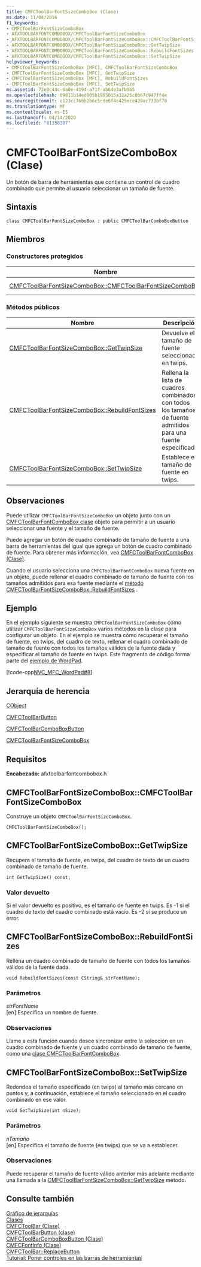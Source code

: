 ```yaml
---
title: CMFCToolBarFontSizeComboBox (Clase)
ms.date: 11/04/2016
f1_keywords:
- CMFCToolBarFontSizeComboBox
- AFXTOOLBARFONTCOMBOBOX/CMFCToolBarFontSizeComboBox
- AFXTOOLBARFONTCOMBOBOX/CMFCToolBarFontSizeComboBox::CMFCToolBarFontSizeComboBox
- AFXTOOLBARFONTCOMBOBOX/CMFCToolBarFontSizeComboBox::GetTwipSize
- AFXTOOLBARFONTCOMBOBOX/CMFCToolBarFontSizeComboBox::RebuildFontSizes
- AFXTOOLBARFONTCOMBOBOX/CMFCToolBarFontSizeComboBox::SetTwipSize
helpviewer_keywords:
- CMFCToolBarFontSizeComboBox [MFC], CMFCToolBarFontSizeComboBox
- CMFCToolBarFontSizeComboBox [MFC], GetTwipSize
- CMFCToolBarFontSizeComboBox [MFC], RebuildFontSizes
- CMFCToolBarFontSizeComboBox [MFC], SetTwipSize
ms.assetid: 72e0c44c-6a0e-4194-a71f-ab64e3afb9b5
ms.openlocfilehash: 09811b14ed805b1965015a32a25c0b67c947ff4e
ms.sourcegitcommit: c123cc76bb2b6c5cde6f4c425ece420ac733bf70
ms.translationtype: MT
ms.contentlocale: es-ES
ms.lasthandoff: 04/14/2020
ms.locfileid: "81358307"
---
```

# <a name="cmfctoolbarfontsizecombobox-class"></a>CMFCToolBarFontSizeComboBox (Clase)

Un botón de barra de herramientas que contiene un control de cuadro combinado que permite al usuario seleccionar un tamaño de fuente.

## <a name="syntax"></a>Sintaxis

```
class CMFCToolBarFontSizeComboBox : public CMFCToolBarComboBoxButton
```

## <a name="members"></a>Miembros

### <a name="protected-constructors"></a>Constructores protegidos

|Nombre|Descripción|
|----------|-----------------|
|[CMFCToolBarFontSizeComboBox::CMFCToolBarFontSizeComboBox](#cmfctoolbarfontsizecombobox)|Construye un objeto `CMFCToolBarFontSizeComboBox`.|

### <a name="public-methods"></a>Métodos públicos

|Nombre|Descripción|
|----------|-----------------|
|[CMFCToolBarFontSizeComboBox::GetTwipSize](#gettwipsize)|Devuelve el tamaño de fuente seleccionado en twips.|
|[CMFCToolBarFontSizeComboBox::RebuildFontSizes](#rebuildfontsizes)|Rellena la lista de cuadros combinados con todos los tamaños de fuente admitidos para una fuente especificada.|
|[CMFCToolBarFontSizeComboBox::SetTwipSize](#settwipsize)|Establece el tamaño de fuente en twips.|

## <a name="remarks"></a>Observaciones

Puede utilizar `CMFCToolBarFontSizeComboBox` un objeto junto con un [CMFCToolBarFontComboBox clase](../../mfc/reference/cmfctoolbarfontcombobox-class.md) objeto para permitir a un usuario seleccionar una fuente y el tamaño de fuente.

Puede agregar un botón de cuadro combinado de tamaño de fuente a una barra de herramientas del igual que agrega un botón de cuadro combinado de fuente. Para obtener más información, vea [CMFCToolBarFontComboBox (Clase)](../../mfc/reference/cmfctoolbarfontcombobox-class.md).

Cuando el usuario selecciona una `CMFCToolBarFontComboBox` nueva fuente en un objeto, puede rellenar el cuadro combinado de tamaño de fuente con los tamaños admitidos para esa fuente mediante el [método CMFCToolBarFontSizeComboBox::RebuildFontSizes](#rebuildfontsizes) .

## <a name="example"></a>Ejemplo

En el ejemplo siguiente se muestra `CMFCToolBarFontSizeComboBox` cómo utilizar `CMFCToolBarFontSizeComboBox` varios métodos en la clase para configurar un objeto. En el ejemplo se muestra cómo recuperar el tamaño de fuente, en twips, del cuadro de texto, rellenar el cuadro combinado de tamaño de fuente con todos los tamaños válidos de la fuente dada y especificar el tamaño de fuente en twips. Este fragmento de código forma parte del [ejemplo de WordPad](../../overview/visual-cpp-samples.md).

[!code-cpp[NVC_MFC_WordPad#8](../../mfc/reference/codesnippet/cpp/cmfctoolbarfontsizecombobox-class_1.cpp)]

## <a name="inheritance-hierarchy"></a>Jerarquía de herencia

[CObject](../../mfc/reference/cobject-class.md)

[CMFCToolBarButton](../../mfc/reference/cmfctoolbarbutton-class.md)

[CMFCToolBarComboBoxButton](../../mfc/reference/cmfctoolbarcomboboxbutton-class.md)

[CMFCToolBarFontSizeComboBox](../../mfc/reference/cmfctoolbarfontsizecombobox-class.md)

## <a name="requirements"></a>Requisitos

**Encabezado:** afxtoolbarfontcombobox.h

## <a name="cmfctoolbarfontsizecomboboxcmfctoolbarfontsizecombobox"></a><a name="cmfctoolbarfontsizecombobox"></a>CMFCToolBarFontSizeComboBox::CMFCToolBarFontSizeComboBox

Construye un objeto `CMFCToolBarFontSizeComboBox`.

```
CMFCToolBarFontSizeComboBox();
```

## <a name="cmfctoolbarfontsizecomboboxgettwipsize"></a><a name="gettwipsize"></a>CMFCToolBarFontSizeComboBox::GetTwipSize

Recupera el tamaño de fuente, en twips, del cuadro de texto de un cuadro combinado de tamaño de fuente.

```
int GetTwipSize() const;
```

### <a name="return-value"></a>Valor devuelto

Si el valor devuelto es positivo, es el tamaño de fuente en twips. Es -1 si el cuadro de texto del cuadro combinado está vacío. Es -2 si se produce un error.

## <a name="cmfctoolbarfontsizecomboboxrebuildfontsizes"></a><a name="rebuildfontsizes"></a>CMFCToolBarFontSizeComboBox::RebuildFontSizes

Rellena un cuadro combinado de tamaño de fuente con todos los tamaños válidos de la fuente dada.

```
void RebuildFontSizes(const CString& strFontName);
```

### <a name="parameters"></a>Parámetros

*strFontName*<br/>
[en] Especifica un nombre de fuente.

### <a name="remarks"></a>Observaciones

Llame a esta función cuando desee sincronizar entre la selección en un cuadro combinado de fuente y un cuadro combinado de tamaño de fuente, como una [clase CMFCToolBarFontComboBox](../../mfc/reference/cmfctoolbarfontcombobox-class.md).

## <a name="cmfctoolbarfontsizecomboboxsettwipsize"></a><a name="settwipsize"></a>CMFCToolBarFontSizeComboBox::SetTwipSize

Redondea el tamaño especificado (en twips) al tamaño más cercano en puntos y, a continuación, establece el tamaño seleccionado en el cuadro combinado en ese valor.

```
void SetTwipSize(int nSize);
```

### <a name="parameters"></a>Parámetros

*nTamaño*<br/>
[en] Especifica el tamaño de fuente (en twips) que se va a establecer.

### <a name="remarks"></a>Observaciones

Puede recuperar el tamaño de fuente válido anterior más adelante mediante una llamada a la [CMFCToolBarFontSizeComboBox::GetTwipSize](#gettwipsize) método.

## <a name="see-also"></a>Consulte también

[Gráfico de jerarquías](../../mfc/hierarchy-chart.md)<br/>
[Clases](../../mfc/reference/mfc-classes.md)<br/>
[CMFCToolBar (Clase)](../../mfc/reference/cmfctoolbar-class.md)<br/>
[CMFCToolBarButton (clase)](../../mfc/reference/cmfctoolbarbutton-class.md)<br/>
[CMFCToolBarComboBoxButton (Clase)](../../mfc/reference/cmfctoolbarcomboboxbutton-class.md)<br/>
[CMFCFontInfo (Clase)](../../mfc/reference/cmfcfontinfo-class.md)<br/>
[CMFCToolBar::ReplaceButton](../../mfc/reference/cmfctoolbar-class.md#replacebutton)<br/>
[Tutorial: Poner controles en las barras de herramientas](../../mfc/walkthrough-putting-controls-on-toolbars.md)
